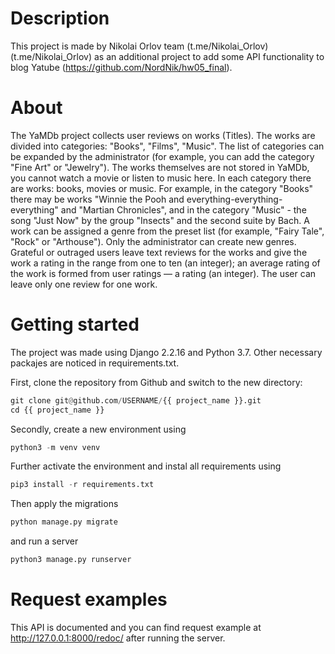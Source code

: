# Description

This project is made by Nikolai Orlov team (t.me/Nikolai_Orlov)(t.me/Nikolai_Orlov) as an additional project to add some API functionality to blog Yatube (https://github.com/NordNik/hw05_final).

# About
The YaMDb project collects user reviews on works (Titles). The works are divided into categories: "Books", "Films", "Music". The list of categories can be expanded by the administrator (for example, you can add the category "Fine Art" or "Jewelry").
The works themselves are not stored in YaMDb, you cannot watch a movie or listen to music here.
In each category there are works: books, movies or music. For example, in the category "Books" there may be works "Winnie the Pooh and everything-everything-everything" and "Martian Chronicles", and in the category "Music" - the song "Just Now" by the group "Insects" and the second suite by Bach.
A work can be assigned a genre from the preset list (for example, "Fairy Tale", "Rock" or "Arthouse"). Only the administrator can create new genres.
Grateful or outraged users leave text reviews for the works and give the work a rating in the range from one to ten (an integer); an average rating of the work is formed from user ratings — a rating (an integer). The user can leave only one review for one work.

# Getting started

The project was made using Django 2.2.16 and Python 3.7. Other necessary packajes are noticed in requirements.txt.

First, clone the repository from Github and switch to the new directory:

```PYTHON
git clone git@github.com/USERNAME/{{ project_name }}.git
cd {{ project_name }}
```

Secondly, create a new environment using

```PYTHON
python3 -m venv venv
```

Further activate the environment and instal all requirements using

```PYTHON
pip3 install -r requirements.txt
```

Then apply the migrations

```PYTHON
python manage.py migrate
```

and run a server

```PYTHON
python3 manage.py runserver
```

# Request examples

This API is documented and you can find request example at http://127.0.0.1:8000/redoc/ after running the server.
